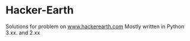 # Hacker-Earth
Solutions for problem on www.hackerearth.com
Mostly written in Python 3.xx. and 2.xx
